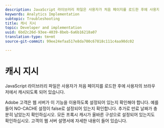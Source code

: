```yaml
---
description: JavaScript 라이브러리 파일은 사용자가 처음 페이지를 로드한 후에 사용자의 브라우저에서 캐시되도록 되어 있습니다.
keywords: Analytics Implementation
subtopic: Troubleshooting
title: 캐시 지시
topic: Developer and implementation
uuid: 6bd2c26d-93ee-4039-8beb-6a6b16218a07
translation-type: tm+mt
source-git-commit: 99ee24efaa517e8da700c67818c111c4aa90dc02

---
```



# 캐시 지시

JavaScript 라이브러리 파일은 사용자가 처음 페이지를 로드한 후에 사용자의 브라우저에서 캐시되도록 되어 있습니다.

Adobe 고객은 웹 서버가 이 기능을 이용하도록 설정되어 있는지 확인해야 합니다. 예를 들어 NO-CACHE 설정이 false로 설정되어 있는지 확인합니다. 추가로 만료 날짜가 충분히 남았는지 확인하십시오. 모든 프록시 캐시가 올바른 구성으로 설정되어 있는지도 확인하십시오. 고객의 웹 서버 설명서에 자세한 내용이 들어 있습니다.
